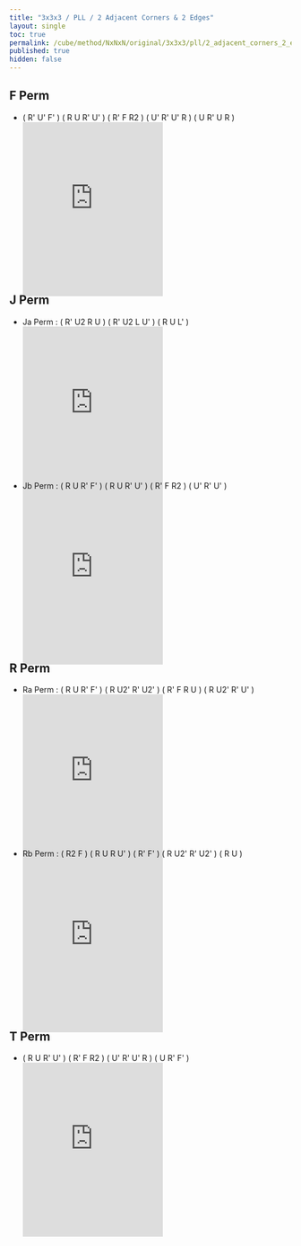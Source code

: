 ```yaml
---
title: "3x3x3 / PLL / 2 Adjacent Corners & 2 Edges"
layout: single
toc: true
permalink: /cube/method/NxNxN/original/3x3x3/pll/2_adjacent_corners_2_edges
published: true
hidden: false
---
```


<head>
  <base target="_blank">
  <style>
    .iframe-wrapper {
      overflow      : hidden;
      margin-bottom : -35px;
    }
    iframe {
      width         : 250px;
      height        : 330px;
      margin-top    : -20px;
      border        : none;
    }
  </style>
</head>



## F Perm

- ( R' U' F' ) ( R U R' U' ) ( R' F R2 ) ( U' R' U' R ) ( U R' U R )
  <div class="iframe-wrapper">
    <iframe
      scrolling="no"
      src="https://ruwix.com/widget/3d/?alg=R'%20U'%20F'%20R%20U%20R'%20U'%20R'%20F%20R2%20U'%20R'%20U'%20R%20U%20R'%20U%20R&solved=U-&hover=9&speed=500&flags=canvas"
    ></iframe>
  </div>



## J Perm

- Ja Perm : ( R' U2 R U ) ( R' U2 L U' ) ( R U L' )
  <div class="iframe-wrapper">
    <iframe
      scrolling="no"
      src="https://ruwix.com/widget/3d/?alg=R'%20U2%20R%20U%20R'%20U2'%20L%20U'%20R%20U%20L'&solved=U-&hover=9&speed=500&flags=canvas"
    ></iframe>
  </div>
- Jb Perm : ( R U R' F' ) ( R U R' U' ) ( R' F R2 ) ( U' R' U' )
  <div class="iframe-wrapper">
    <iframe
      scrolling="no"
      src="https://ruwix.com/widget/3d/?alg=R%20U%20R'%20F'%20R%20U%20R'%20U'%20R'%20F%20R2%20U'%20R'%20U'&solved=U-&hover=9&speed=500&flags=canvas"
    ></iframe>
  </div>



## R Perm

- Ra Perm : ( R U R' F' ) ( R U2' R' U2' ) ( R' F R U ) ( R U2' R' U' )
  <div class="iframe-wrapper">
    <iframe
      scrolling="no"
      src="https://ruwix.com/widget/3d/?alg=R%20U%20R'%20F'%20R%20U2'%20R'%20U2'%20R'%20F%20R%20U%20R%20U2'%20R'%20U'&solved=U-&hover=9&speed=500&flags=canvas"
    ></iframe>
  </div>
- Rb Perm : ( R2 F ) ( R U R U' ) ( R' F' ) ( R U2' R' U2' ) ( R U )
  <div class="iframe-wrapper">
    <iframe
      scrolling="no"
      src="https://ruwix.com/widget/3d/?alg=R2%20F%20R%20U%20R%20U'%20R'%20F'%20R%20U2'%20R'%20U2'%20R%20U&solved=U-&hover=9&speed=500&flags=canvas"
    ></iframe>
  </div>



## T Perm

- ( R U R' U' ) ( R' F R2 ) ( U' R' U' R ) ( U R' F' )
  <div class="iframe-wrapper">
    <iframe
      scrolling="no"
      src="https://ruwix.com/widget/3d/?alg=R%20U%20R'%20U'%20R'%20F%20R2%20U'%20R'%20U'%20R%20U%20R'%20F'&solved=U-&hover=9&speed=500&flags=canvas"
    ></iframe>
  </div>
